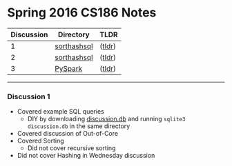 # Spring 2016 CS186 Notes

| Discussion | Directory | TLDR |
| ---        | ---       | ---  | 
| 1 | [sorthashsql](sorthashsql) | ([tldr](https://github.com/richardliaw/cs186/blob/master/sp16/README.md#10)) |
| 2 | [sorthashsql](sorthashsql) | ([tldr](https://github.com/richardliaw/cs186/blob/master/sp16/README.md#10)) |
| 3 | [PySpark](pyspark) | ([tldr](https://github.com/richardliaw/cs186/blob/master/sp16/README.md#10)) |


***

### Discussion 1

 - Covered example SQL queries 
   - DIY by downloading [discussion.db](sorthashsql/discussion.db) and running `sqlite3 discussion.db` in the same directory
 - Covered discussion of Out-of-Core
 - Covered Sorting
   - Did not cover recursive sorting
 - Did not cover Hashing in Wednesday discussion
